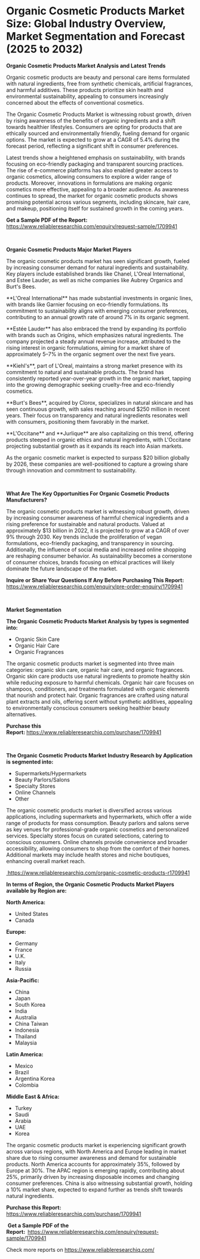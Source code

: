 <p><h1>Organic Cosmetic Products Market Size: Global Industry Overview, Market Segmentation and Forecast (2025 to 2032)</h1></p><p><strong>Organic Cosmetic Products Market Analysis and Latest Trends</strong></p>
<p><p>Organic cosmetic products are beauty and personal care items formulated with natural ingredients, free from synthetic chemicals, artificial fragrances, and harmful additives. These products prioritize skin health and environmental sustainability, appealing to consumers increasingly concerned about the effects of conventional cosmetics.</p><p>The Organic Cosmetic Products Market is witnessing robust growth, driven by rising awareness of the benefits of organic ingredients and a shift towards healthier lifestyles. Consumers are opting for products that are ethically sourced and environmentally friendly, fueling demand for organic options. The market is expected to grow at a CAGR of 5.4% during the forecast period, reflecting a significant shift in consumer preferences.</p><p>Latest trends show a heightened emphasis on sustainability, with brands focusing on eco-friendly packaging and transparent sourcing practices. The rise of e-commerce platforms has also enabled greater access to organic cosmetics, allowing consumers to explore a wider range of products. Moreover, innovations in formulations are making organic cosmetics more effective, appealing to a broader audience. As awareness continues to spread, the market for organic cosmetic products shows promising potential across various segments, including skincare, hair care, and makeup, positioning itself for sustained growth in the coming years.</p></p>
<p><strong>Get a Sample PDF of the Report:&nbsp;</strong> <a href="https://www.reliableresearchiq.com/enquiry/request-sample/1709941?utm_campaign=3071&utm_medium=2&utm_source=Github&utm_content=ia&utm_term=05042025&utm_id=organic-cosmetic-products">https://www.reliableresearchiq.com/enquiry/request-sample/1709941</a></p>
<p>&nbsp;</p>
<p><strong>Organic Cosmetic Products Major Market Players</strong></p>
<p><p>The organic cosmetic products market has seen significant growth, fueled by increasing consumer demand for natural ingredients and sustainability. Key players include established brands like Chanel, L'Oreal International, and Estee Lauder, as well as niche companies like Aubrey Organics and Burt's Bees.</p><p>**L'Oreal International** has made substantial investments in organic lines, with brands like Garnier focusing on eco-friendly formulations. Its commitment to sustainability aligns with emerging consumer preferences, contributing to an annual growth rate of around 7% in its organic segment.</p><p>**Estée Lauder** has also embraced the trend by expanding its portfolio with brands such as Origins, which emphasizes natural ingredients. The company projected a steady annual revenue increase, attributed to the rising interest in organic formulations, aiming for a market share of approximately 5–7% in the organic segment over the next five years.</p><p>**Kiehl's**, part of L'Oreal, maintains a strong market presence with its commitment to natural and sustainable products. The brand has consistently reported year-over-year growth in the organic market, tapping into the growing demographic seeking cruelty-free and eco-friendly cosmetics.</p><p>**Burt's Bees**, acquired by Clorox, specializes in natural skincare and has seen continuous growth, with sales reaching around $250 million in recent years. Their focus on transparency and natural ingredients resonates well with consumers, positioning them favorably in the market.</p><p>**L'Occitane** and **Jurlique** are also capitalizing on this trend, offering products steeped in organic ethics and natural ingredients, with L'Occitane projecting substantial growth as it expands its reach into Asian markets.</p><p>As the organic cosmetic market is expected to surpass $20 billion globally by 2026, these companies are well-positioned to capture a growing share through innovation and commitment to sustainability.</p></p>
<p>&nbsp;</p>
<p><strong>What Are The Key Opportunities For Organic Cosmetic Products Manufacturers?</strong></p>
<p><p>The organic cosmetic products market is witnessing robust growth, driven by increasing consumer awareness of harmful chemical ingredients and a rising preference for sustainable and natural products. Valued at approximately $13 billion in 2022, it is projected to grow at a CAGR of over 9% through 2030. Key trends include the proliferation of vegan formulations, eco-friendly packaging, and transparency in sourcing. Additionally, the influence of social media and increased online shopping are reshaping consumer behavior. As sustainability becomes a cornerstone of consumer choices, brands focusing on ethical practices will likely dominate the future landscape of the market.</p></p>
<p><strong>Inquire or Share Your Questions If Any Before Purchasing This Report:</strong> <a href="https://www.reliableresearchiq.com/enquiry/pre-order-enquiry/1709941?utm_campaign=3071&utm_medium=2&utm_source=Github&utm_content=ia&utm_term=05042025&utm_id=organic-cosmetic-products">https://www.reliableresearchiq.com/enquiry/pre-order-enquiry/1709941</a></p>
<p>&nbsp;</p>
<p><strong>Market Segmentation</strong></p>
<p><strong>The Organic Cosmetic Products Market Analysis by types is segmented into:</strong></p>
<p><ul><li>Organic Skin Care</li><li>Organic Hair Care</li><li>Organic Fragrances</li></ul></p>
<p><p>The organic cosmetic products market is segmented into three main categories: organic skin care, organic hair care, and organic fragrances. Organic skin care products use natural ingredients to promote healthy skin while reducing exposure to harmful chemicals. Organic hair care focuses on shampoos, conditioners, and treatments formulated with organic elements that nourish and protect hair. Organic fragrances are crafted using natural plant extracts and oils, offering scent without synthetic additives, appealing to environmentally conscious consumers seeking healthier beauty alternatives.</p></p>
<p><strong>Purchase this Report:&nbsp;</strong><a href="https://www.reliableresearchiq.com/purchase/1709941?utm_campaign=3071&utm_medium=2&utm_source=Github&utm_content=ia&utm_term=05042025&utm_id=organic-cosmetic-products">https://www.reliableresearchiq.com/purchase/1709941</a></p>
<p>&nbsp;</p>
<p><strong>The Organic Cosmetic Products Market Industry Research by Application is segmented into:</strong></p>
<p><ul><li>Supermarkets/Hypermarkets</li><li>Beauty Parlors/Salons</li><li>Specialty Stores</li><li>Online Channels</li><li>Other</li></ul></p>
<p><p>The organic cosmetic products market is diversified across various applications, including supermarkets and hypermarkets, which offer a wide range of products for mass consumption. Beauty parlors and salons serve as key venues for professional-grade organic cosmetics and personalized services. Specialty stores focus on curated selections, catering to conscious consumers. Online channels provide convenience and broader accessibility, allowing consumers to shop from the comfort of their homes. Additional markets may include health stores and niche boutiques, enhancing overall market reach.</p></p>
<p><a href="https://www.reliableresearchiq.com/organic-cosmetic-products-r1709941?utm_campaign=3071&utm_medium=2&utm_source=Github&utm_content=ia&utm_term=05042025&utm_id=organic-cosmetic-products">&nbsp;https://www.reliableresearchiq.com/organic-cosmetic-products-r1709941</a></p>
<p><strong>In terms of Region, the Organic Cosmetic Products Market Players available by Region are:</strong></p>
<p>
    <p> <strong> North America: </strong>
        <ul>
            <li>United States</li>
            <li>Canada</li>
        </ul>
        </p> 
    <p> <strong> Europe: </strong>
        <ul>
            <li>Germany</li>
            <li>France</li>
            <li>U.K.</li>
            <li>Italy</li>
            <li>Russia</li>
        </ul>
        </p> 
    <p> <strong> Asia-Pacific: </strong>
        <ul>
            <li>China</li>
            <li>Japan</li>
            <li>South Korea</li>
            <li>India</li>
            <li>Australia</li>
            <li>China Taiwan</li>
            <li>Indonesia</li>
            <li>Thailand</li>
            <li>Malaysia</li>
        </ul>
        </p> 
    <p> <strong> Latin America: </strong>
        <ul>
            <li>Mexico</li>
            <li>Brazil</li>
            <li>Argentina Korea</li>
            <li>Colombia</li>
        </ul>
        </p> 
    <p> <strong> Middle East & Africa: </strong>
        <ul>
            <li>Turkey</li>
            <li>Saudi</li>
            <li>Arabia</li>
            <li>UAE</li>
            <li>Korea</li>
        </ul>
    </p>
    </p>
<p><p>The organic cosmetic products market is experiencing significant growth across various regions, with North America and Europe leading in market share due to rising consumer awareness and demand for sustainable products. North America accounts for approximately 35%, followed by Europe at 30%. The APAC region is emerging rapidly, contributing about 25%, primarily driven by increasing disposable incomes and changing consumer preferences. China is also witnessing substantial growth, holding a 10% market share, expected to expand further as trends shift towards natural ingredients.</p></p>
<p><strong>Purchase this Report: </strong><a href="https://www.reliableresearchiq.com/purchase/1709941?utm_campaign=3071&utm_medium=2&utm_source=Github&utm_content=ia&utm_term=05042025&utm_id=organic-cosmetic-products">https://www.reliableresearchiq.com/purchase/1709941</a></p>
<p>&nbsp;<strong>Get a Sample PDF of the Report:&nbsp;&nbsp;</strong><a href="https://www.reliableresearchiq.com/enquiry/request-sample/1709941?utm_campaign=3071&utm_medium=2&utm_source=Github&utm_content=ia&utm_term=05042025&utm_id=organic-cosmetic-products">https://www.reliableresearchiq.com/enquiry/request-sample/1709941</a></p>
<p><strong></strong></p>
<p>Check more reports on <a href="https://www.reliableresearchiq.com/?utm_campaign=3071&utm_medium=2&utm_source=Github&utm_content=ia&utm_term=05042025&utm_id=organic-cosmetic-products">https://www.reliableresearchiq.com/</a></p>